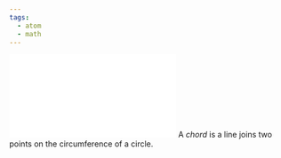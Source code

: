 ```yaml
---
tags:
  - atom
  - math
---
```

![center](chord.excalidraw.md)
A *chord* is a line joins two points on the circumference of a circle.